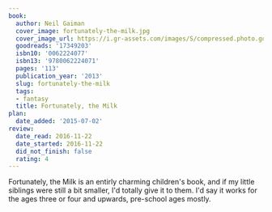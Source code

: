 ```yaml
---
book:
  author: Neil Gaiman
  cover_image: fortunately-the-milk.jpg
  cover_image_url: https://i.gr-assets.com/images/S/compressed.photo.goodreads.com/books/1380963103l/17349203._SX98_.jpg
  goodreads: '17349203'
  isbn10: '0062224077'
  isbn13: '9780062224071'
  pages: '113'
  publication_year: '2013'
  slug: fortunately-the-milk
  tags:
  - fantasy
  title: Fortunately, the Milk
plan:
  date_added: '2015-07-02'
review:
  date_read: 2016-11-22
  date_started: 2016-11-22
  did_not_finish: false
  rating: 4
---
```


Fortunately, the Milk is an entirly charming children's book, and if my little siblings were still a bit smaller, I'd totally give it to them. I'd say it works for the ages three or four and upwards, pre-school ages mostly.
